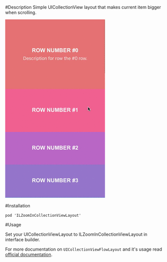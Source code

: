 #Description
Simple UICollectionView layout that makes current item bigger when scrolling.

![Example ANimation](layout.gif)

#Installation



    pod 'ILZoomInCollectionViewLayout'


#Usage

Set your UICollectionViewLayout to ILZoomInCollectionViewLayout in interface builder.

For more documentation on `UICollectionViewFlowLayout` and it's usage read [official documentation](https://developer.apple.com/reference/uikit/uicollectionviewflowlayout).